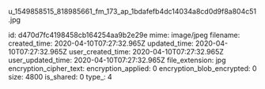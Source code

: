 u_1549858515_818985661_fm_173_ap_1bdafefb4dc14034a8cd0d9f8a804c51.jpg

id: d470d7fc4198458cb164254aa9b2e29e
mime: image/jpeg
filename: 
created_time: 2020-04-10T07:27:32.965Z
updated_time: 2020-04-10T07:27:32.965Z
user_created_time: 2020-04-10T07:27:32.965Z
user_updated_time: 2020-04-10T07:27:32.965Z
file_extension: jpg
encryption_cipher_text: 
encryption_applied: 0
encryption_blob_encrypted: 0
size: 4800
is_shared: 0
type_: 4